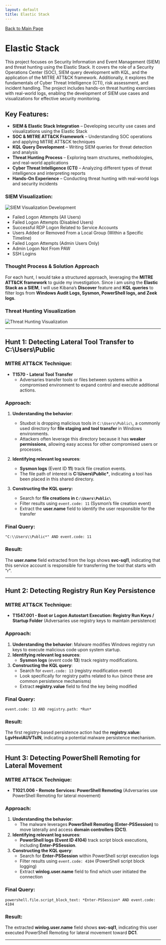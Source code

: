 ```yaml
---
layout: default
title: Elastic Stack
---
```

[Back to Main Page](/)
# Elastic Stack

This project focuses on Security Information and Event Management (SIEM) and threat hunting using the Elastic Stack. It covers the role of a Security Operations Center (SOC), SIEM query development with KQL, and the application of the MITRE ATT&CK framework. Additionally, it explores the fundamentals of Cyber Threat Intelligence (CTI), risk assessment, and incident handling. The project includes hands-on threat hunting exercises with real-world logs, enabling the development of SIEM use cases and visualizations for effective security monitoring.

## Key Features:
- **SIEM & Elastic Stack Integration** – Developing security use cases and visualizations using the Elastic Stack
- **SOC & MITRE ATT&CK Framework** – Understanding SOC operations and applying MITRE ATT&CK techniques 
- **KQL Query Development** – Writing SIEM queries for threat detection and analysis  
- **Threat Hunting Process** – Exploring team structures, methodologies, and real-world applications  
- **Cyber Threat Intelligence (CTI)** – Analyzing different types of threat intelligence and interpreting reports 
- **Hands-On Experience** – Conducting threat hunting with real-world logs and security incidents

### **SIEM Visualization:**  
![SIEM Visualization Development](/images/elasticStack/elastic_stack_1.png)
- Failed Logon Attempts (All Users)
- Failed Logon Attempts (Disabled Users)
- Successful RDP Logon Related to Service Accounts
- Users Added or Removed From a Local Group (Within a Specific Timeline)
- Failed Logon Attempts (Admin Users Only)
- Admin Logon Not From PAW
- SSH Logins

### **Thought Process & Solution Approach**  
For each hunt, I would take a structured approach, leveraging the **MITRE ATT&CK framework** to guide my investigation. Since i am using the **Elastic Stack as a SIEM**, I will use Kibana’s **Discover** feature and **KQL queries** to filter logs from **Windows Audit Logs, Sysmon, PowerShell logs, and Zeek logs**. 

### **Threat Hunting Visualization**
![Threat Hunting Visualization](/images/elasticStack/elastic_stack_2.png)
 
---

## **Hunt 1: Detecting Lateral Tool Transfer to C:\Users\Public**  

### **MITRE ATT&CK Technique:**  
- **T1570 - Lateral Tool Transfer**  
  - Adversaries transfer tools or files between systems within a compromised environment to expand control and execute additional actions.  

### **Approach:**  
1. **Understanding the behavior**:  
   - Stuxbot is dropping malicious tools in `C:\Users\Public\`, a commonly used directory for **file staging and tool transfer** in Windows environments.  
   - Attackers often leverage this directory because it has **weaker permissions**, allowing easy access for other compromised users or processes.  

2. **Identifying relevant log sources**:  
   - **Sysmon logs** (Event ID **11**) track file creation events.  
   - The file path of interest is **C:\Users\Public\***, indicating a tool has been placed in this shared directory.  

3. **Constructing the KQL query:**  
   - Search for **file creations in `C:\Users\Public\`**  
   - Filter results using `event.code: 11` (Sysmon’s file creation event)  
   - Extract the **user.name** field to identify the user responsible for the transfer  

### **Final Query:**  
```kql
"C:\\Users\\Public*" AND event.code: 11
```  

### **Result:**  
The **user.name** field extracted from the logs shows **svc-sql1**, indicating that this service account is responsible for transferring the tool that starts with "r".  

---

## **Hunt 2: Detecting Registry Run Key Persistence**  
### **MITRE ATT&CK Technique:**  
- **T1547.001 - Boot or Logon Autostart Execution: Registry Run Keys / Startup Folder** (Adversaries use registry keys to maintain persistence)  

### **Approach:**  
1. **Understanding the behavior**: Malware modifies Windows registry run keys to execute malicious code upon system startup.  
2. **Identifying relevant log sources**:  
   - **Sysmon logs** (event code **13**) track registry modifications.  
3. **Constructing the KQL query**:  
   - Search for `event.code: 13` (registry modification event)  
   - Look specifically for registry paths related to `Run` (since these are common persistence mechanisms)  
   - Extract **registry.value** field to find the key being modified  

### **Final Query:**  
```kql
event.code: 13 AND registry.path: *Run*
```  
### **Result:**  
The first registry-based persistence action had the **registry.value**: **LgvHsviAUVTsIN**, indicating a potential malware persistence mechanism.  

---

## **Hunt 3: Detecting PowerShell Remoting for Lateral Movement**  
### **MITRE ATT&CK Technique:**  
- **T1021.006 - Remote Services: PowerShell Remoting** (Adversaries use PowerShell Remoting for lateral movement)  

### **Approach:**  
1. **Understanding the behavior**:  
   - The malware leverages **PowerShell Remoting (Enter-PSSession)** to move laterally and access **domain controllers (DC1)**.  
2. **Identifying relevant log sources**:  
   - **PowerShell logs (Event ID 4104)** track script block executions, including **Enter-PSSession**.  
3. **Constructing the KQL query**:  
   - Search for **Enter-PSSession** within PowerShell script execution logs  
   - Filter results using `event.code: 4104` (PowerShell script block logging)  
   - Extract **winlog.user.name** field to find which user initiated the connection  

### **Final Query:**  
```kql
powershell.file.script_block_text: *Enter-PSSession* AND event.code: 4104
```  
### **Result:**  
The extracted **winlog.user.name** field shows **svc-sql1**, indicating this user executed PowerShell Remoting for lateral movement toward **DC1**.  

---

